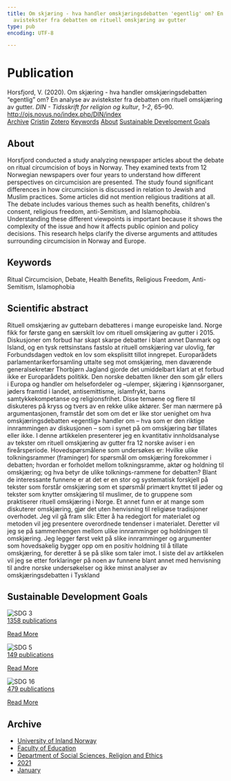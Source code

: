 ```yaml
---
title: Om skjæring - hva handler omskjæringsdebatten 'egentlig' om? En analyse av
  avistekster fra debatten om rituell omskjæring av gutter
type: pub
encoding: UTF-8

---
```

<h1>Publication</h1>
<article id="csl-bib-container-U7SJA5DU" class="csl-bib-container">
  <div class="csl-bib-body"> <div class="csl-entry">Horsfjord, V. (2020). Om skjæring - hva handler omskjæringsdebatten “egentlig” om? En analyse av avistekster fra debatten om rituell omskjæring av gutter. <i>DIN - Tidsskrift for religion og kultur</i>, <i>1–2</i>, 65–90. <a href="http://ojs.novus.no/index.php/DIN/index">http://ojs.novus.no/index.php/DIN/index</a></div> </div>
  <div class="csl-bib-buttons">
    <a href="#taxonomy-article-U7SJA5DU" alt="archive" class="csl-bib-button">Archive</a>
    <a href="https://app.cristin.no/results/show.jsf?id=1871256" alt="Cristin" class="csl-bib-button">Cristin</a>
    <a href="http://zotero.org/groups/5881554/items/U7SJA5DU" alt="Zotero" class="csl-bib-button">Zotero</a>
    <a href="#keywords-article-U7SJA5DU" alt="keywords" class="csl-bib-button">Keywords</a>
    <a href="#about-article-U7SJA5DU" alt="about_pub" class="csl-bib-button">About</a>
    <a href="#sdg-article-U7SJA5DU" alt="sdg" class="csl-bib-button">Sustainable Development Goals</a>
  </div>
  <div id="csl-bib-meta-container-U7SJA5DU"></div>
</article>
<div id="csl-bib-meta-U7SJA5DU" class="csl-bib-meta">
  <article id="about-article-U7SJA5DU" class="about_pub-article">
    <h1>About</h1>
    Horsfjord conducted a study analyzing newspaper articles about the debate on ritual circumcision of boys in Norway. They examined texts from 12 Norwegian newspapers over four years to understand how different perspectives on circumcision are presented. The study found significant differences in how circumcision is discussed in relation to Jewish and Muslim practices. Some articles did not mention religious traditions at all. The debate includes various themes such as health benefits, children's consent, religious freedom, anti-Semitism, and Islamophobia. Understanding these different viewpoints is important because it shows the complexity of the issue and how it affects public opinion and policy decisions. This research helps clarify the diverse arguments and attitudes surrounding circumcision in Norway and Europe.
  </article>
  <article id="keywords-article-U7SJA5DU" class="keywords-article">
    <h1>Keywords</h1>
    Ritual Circumcision, Debate, Health Benefits, Religious Freedom, Anti-Semitism, Islamophobia
  </article>
  <article id="abstract-article-U7SJA5DU" class="abstract-article">
    <h1>Scientific abstract</h1>
    Rituell omskjæring av guttebarn debatteres i mange europeiske land. 
Norge fikk for første gang en særskilt lov om rituell omskjæring av 
gutter i 2015. Diskusjoner om forbud har skapt skarpe debatter i 
blant annet Danmark og Island, og en tysk rettsinstans fastslo at 
rituell omskjæring var ulovlig, før Forbundsdagen vedtok en lov som 
eksplisitt tillot inngrepet. Europarådets parlamentarikerforsamling 
uttalte seg mot omskjæring, men daværende generalsekretær Thorbjørn 
Jagland gjorde det umiddelbart klart at et forbud ikke er Europarådets 
politikk. Den norske debatten likner den som går ellers 
i Europa og handler om helsefordeler og –ulemper, skjæring i 
kjønnsorganer, jøders framtid i landet, antisemittisme, islamfrykt, 
barns samtykkekompetanse og religionsfrihet. Disse temaene og flere 
til diskuteres på kryss og tvers av en rekke ulike aktører. Ser man 
nærmere på argumentasjonen, framstår det som om det er like stor 
uenighet om hva omskjæringsdebatten «egentlig» handler om – hva 
som er den riktige innrammingen av diskusjonen – som i synet på 
om omskjæring bør tillates eller ikke. 
I denne artikkelen presenterer jeg en kvantitativ innholdsanalyse 
av tekster om rituell omskjæring av gutter fra 12 norske aviser i en 
fireårsperiode. Hovedspørsmålene som undersøkes er: Hvilke ulike 
tolkningsrammer (framinger) for spørsmål om omskjæring forekommer 
i debatten; hvordan er forholdet mellom tolkningsramme, 
aktør og holdning til omskjæring; og hva betyr de ulike tolknings-rammene for debatten? Blant de interessante funnene er at det er en 
stor og systematisk forskjell på tekster som forstår omskjæring som et 
spørsmål primært knyttet til jøder og tekster som knytter omskjæring 
til muslimer, de to gruppene som praktiserer rituell omskjæring i 
Norge. Et annet funn er at mange som diskuterer omskjæring, gjør det 
uten henvisning til religiøse tradisjoner overhodet. 
Jeg vil gå fram slik: Etter å ha redegjort for materialet og 
metoden vil jeg presentere overordnede tendenser i materialet. Deretter 
vil jeg se på sammenhengen mellom ulike innramminger og 
holdningen til omskjæring. Jeg legger først vekt på slike innramminger 
og argumenter som hovedsakelig bygger opp om en 
positiv holdning til å tillate omskjæring, for deretter å se på slike som 
taler imot. I siste del av artikkelen vil jeg se etter forklaringer på noen 
av funnene blant annet med henvisning til andre norske undersøkelser 
og ikke minst analyser av omskjæringsdebatten i Tyskland
  </article>
  <article id="sdg-article-U7SJA5DU" class="sdg-article">
    <h1>Sustainable Development Goals</h1>
    <div class="sdg-container"><div id="sdg3" class="sdg">
        <img src="{{< params subfolder >}}images/sdg/sdg03_en.png" class="image" alt="SDG 3">
        <div class="sdg-overlay">
          <a href="/en/archive/?key=?sdg=3#archive" class="sdg-publication-count"><span>1358</span> publications</a>
          <p><a href="https://sdgs.un.org/goals/goal3" class="sdg-read-more">Read More</a></p>
        </div>
      </div> <div id="sdg5" class="sdg">
        <img src="{{< params subfolder >}}images/sdg/sdg05_en.png" class="image" alt="SDG 5">
        <div class="sdg-overlay">
          <a href="/en/archive/?key=?sdg=5#archive" class="sdg-publication-count"><span>149</span> publications</a>
          <p><a href="https://sdgs.un.org/goals/goal5" class="sdg-read-more">Read More</a></p>
        </div>
      </div> <div id="sdg16" class="sdg">
        <img src="{{< params subfolder >}}images/sdg/sdg16_en.png" class="image" alt="SDG 16">
        <div class="sdg-overlay">
          <a href="/en/archive/?key=?sdg=16#archive" class="sdg-publication-count"><span>479</span> publications</a>
          <p><a href="https://sdgs.un.org/goals/goal16" class="sdg-read-more">Read More</a></p>
        </div>
      </div></div>
  </article>
  <article id="taxonomy-article-U7SJA5DU" class="taxonomy-article">
    <h1>Archive</h1>
    <ul>
      <li>
        <a href="/en/archive/?key=3DCRN523">University of Inland Norway</a>
      </li>
      <li>
        <a href="/en/archive/?key=WYNZA47F">Faculty of Education</a>
      </li>
      <li>
        <a href="/en/archive/?key=XY7UYWKQ">Department of Social Sciences, Religion and Ethics</a>
      </li>
      <li>
        <a href="/en/archive/?key=6DB23HCM">2021</a>
      </li>
      <li>
        <a href="/en/archive/?key=HVFY2ZXP">January</a>
      </li>
    </ul>
  </article>
</div>

